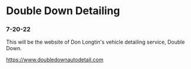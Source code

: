 # Double Down Detailing 
### 7-20-22
This will be the website of Don Longtin's vehicle detailing service, Double Down.

https://www.doubledownautodetail.com
